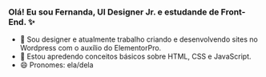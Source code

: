### Olá! Eu sou Fernanda, UI Designer Jr. e estudande de Front-End. :sparkles:

- 🔭 Sou designer e atualmente trabalho criando e desenvolvendo sites no Wordpress com o auxílio do ElementorPro.
- 🌱 Estou apredendo conceitos básicos sobre HTML, CSS e JavaScript. 
- 😄 Pronomes: ela/dela
<br>
